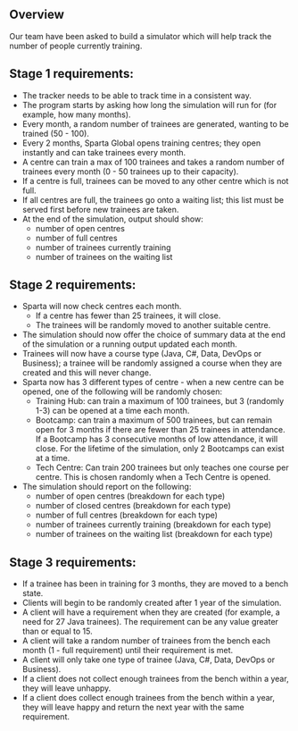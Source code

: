 ## Overview

Our team have been asked to build a simulator which will help track the number of people currently training.

## Stage 1 requirements:

- The tracker needs to be able to track time in a consistent way.
- The program starts by asking how long the simulation will run for (for example, how many months).
- Every month, a random number of trainees are generated, wanting to be trained (50 - 100).
- Every 2 months, Sparta Global opens training centres; they open instantly and can take trainees every month.
- A centre can train a max of 100 trainees and takes a random number of trainees every month (0 - 50 trainees up to their capacity).
- If a centre is full, trainees can be moved to any other centre which is not full.
- If all centres are full, the trainees go onto a waiting list; this list must be served first before new trainees are taken.
- At the end of the simulation, output should show:
	- number of open centres
	- number of full centres
	- number of trainees currently training
	- number of trainees on the waiting list

## Stage 2 requirements:
- Sparta will now check centres each month.
	- If a centre has fewer than 25 trainees, it will close.
	- The trainees will be randomly moved to another suitable centre.
- The simulation should now offer the choice of summary data at the end of the simulation or a running output updated each month.
- Trainees will now have a course type (Java, C#, Data, DevOps or Business); a trainee will be randomly assigned a course when they are created and this will never change.
- Sparta now has 3 different types of centre - when a new centre can be opened, one of the following will be randomly chosen:
	- Training Hub: can train a maximum of 100 trainees, but 3 (randomly 1-3) can be opened at a time each month.
	- Bootcamp: can train a maximum of 500 trainees, but can remain open for 3 months if there are fewer than 25 trainees in attendance. If a Bootcamp has 3 consecutive months of low attendance, it will close. For the lifetime of the simulation, only 2 Bootcamps can exist at a time.
	- Tech Centre: Can train 200 trainees but only teaches one course per centre. This is chosen randomly when a Tech Centre is opened.
- The simulation should report on the following:
	- number of open centres (breakdown for each type)
	- number of closed centres (breakdown for each type)
	- number of full centres (breakdown for each type)
	- number of trainees currently training (breakdown for each type)
	- number of trainees on the waiting list (breakdown for each type)

## Stage 3 requirements:
- If a trainee has been in training for 3 months, they are moved to a bench state.
- Clients will begin to be randomly created after 1 year of the simulation.
- A client will have a requirement when they are created (for example, a need for 27 Java trainees). The requirement can be any value greater than or equal to 15.
- A client will take a random number of trainees from the bench each month (1 - full requirement) until their requirement is met.
- A client will only take one type of trainee (Java, C#, Data, DevOps or Business).
- If a client does not collect enough trainees from the bench within a year, they will leave unhappy.
- If a client does collect enough trainees from the bench within a year, they will leave happy and return the next year with the same requirement.
